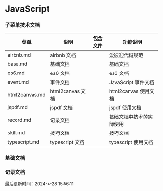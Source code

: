 <!--
 * @Description: JavaScript文档
 * @Author: panrui
 * @Date: 2021-05-20 16:44:03
 * @LastEditTime: 2024-04-28 16:10:18
 * @LastEditors: prui
 * 不忘初心,不负梦想
-->

# JavaScript

### 子菜单技术文档

| 菜单           | 说明             | 包含文件 | 功能说明                 |
| -------------- | ---------------- | -------- | ------------------------ |
| airbnb.md      | airbnb 文档      |          | 爱彼迎代码规范           |
| base.md        | 基础文档         |          | 基础文档                 |
| es6.md         | es6 文档         |          | es6 文档                 |
| event.md       | 事件文档         |          | JavaScript 事件文档      |
| html2canvas.md | html2canvas 文档 |          | html2canvas 使用文档     |
| jspdf.md       | jspdf 文档       |          | jspdf 使用文档           |
| record.md      | 记录文档         |          | 基础文档中技术的实际使用 |
| skill.md       | 技巧文档         |          | 技巧文档                 |
| typescript.md  | typescript 文档  |          | typescript 使用文档      |

### 基础文档

### 记录文档

<!-- ###### 实现页面转 PDF 参考 html2canvas 和 jspdf

###### 实现页面上传 excel 表格参考 -->

最后更新时间：2024-4-28 15:56:11
